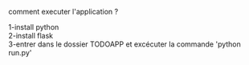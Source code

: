 comment executer l'application ?  

1-install python  
2-install flask  
3-entrer dans le dossier TODOAPP et excécuter la commande 'python run.py'  
